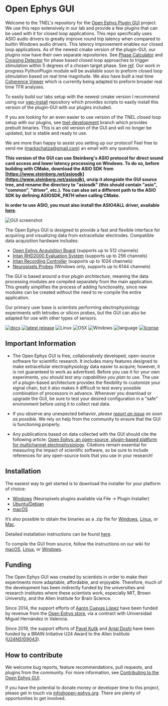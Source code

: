 # Open Ephys GUI

Welcome to the TNEL's repository for the [Open Ephys Plugin GUI](https://github.com/open-ephys/plugin-GUI) project. We use this repo extensively in our lab and provide a few plugins that can be used with it for closed loop applications. This repo specifically uses ASIO audio drivers to greatly improve round trip latency when compared to builtin Windows audio drivers. This latency improvement enables our closed loop applications. As of the newest cmake version of the plugin-GUI, our plugins now have their own separate repositories. See [Phase Calculator](https://github.com/tne-lab/phase-calculator/tree/cmake-gui) and [Crossing Detector](https://github.com/tne-lab/crossing-detector/tree/cmake-gui) for phase based closed loop approaches to trigger stimulation within 5 degrees of a chosen target phase. See [ref](https://www.ncbi.nlm.nih.gov/pubmed/30441407). Our work in progress PythonPlugin module will be available soon to preform closed loop stimulation based on real time magnitude. We also have built a real time [Coherence Viewer](https://github.com/tne-lab/coherence-viewer) which is currently being adapted to preform broader real time TFR analyses.

To easily build our labs setup with the newest cmake version I recommend using our [oep-install](https://github.com/tne-lab/oep-installation) repository which provides scripts to easily install this version of the plugin-GUI with our plugins included.

If you are looking for an even easier to use version of the TNEL closed loop setup with our plugins, see [tnel-development](https://github.com/tne-lab/plugin-GUI/tree/tnel-development) branch which provides prebuilt binaries. This is an old version of the GUI and will no longer be updated, but is stable and ready to use. 

We are more than happy to assist you setting up our protocol! Feel free to send me (<markschatza@gmail.com>) an email with any questions.

**This version of the GUI can use Steinberg's ASIO protocol for direct sound card access and lower latency processing on Windows. To do so, before building with CMake, download the ASIO SDK from [https://www.steinberg.net/asiosdk](https://www.steinberg.net/asiosdk), unzip it alongside the GUI source tree, and rename the directory to "asiosdk" (this should contain "asio", "common", "driver", etc.). You can also set a different path to the ASIO SDK by defining ASIOSDK_PATH when calling CMake.**

**In order to use ASIO, you must also install the ASIO4ALL driver, available [here](http://www.asio4all.org/).**

![GUI screenshot](https://static1.squarespace.com/static/53039db8e4b0649958e13c7b/t/53bc11f0e4b0e16f33110ad8/1404834318628/?format=1000w)

The Open Ephys GUI is designed to provide a fast and flexible interface for acquiring and visualizing data from extracellular electrodes. Compatible data acquisition hardware includes:
- [Open Ephys Acquisition Board](http://www.open-ephys.org/acq-board/) (supports up to 512 channels)
- [Intan RHD2000 Evaluation System](http://intantech.com/RHD2000_evaluation_system.html) (supports up to 256 channels)
- [Intan Recording Controller](http://intantech.com/recording_controller.html) (supports up to 1024 channels)
- [Neuropixels Probes](http://www.open-ephys.org/neuropixels/) (Windows only, supports up to 6144 channels)

The GUI is based around a *true plugin architecture*, meaning the data processing modules are compiled separately from the main application. This greatly simplifies the process of adding functionality, since new modules can be created without the need to re-compile the entire application.

Our primary user base is scientists performing electrophysiology experiments with tetrodes or silicon probes, but the GUI can also be adapted for use with other types of sensors.

[![docs](https://img.shields.io/badge/docs-open--ephys.github.io-blue.svg)](https://open-ephys.github.io/gui-docs/)
[![latest release](https://img.shields.io/github/release/open-ephys/plugin-gui.svg)](https://github.com/open-ephys/plugin-GUI/releases)
![Linux](https://github.com/open-ephys/plugin-GUI/workflows/Linux/badge.svg)
![OSX](https://github.com/open-ephys/plugin-GUI/workflows/macOS/badge.svg)
![Windows](https://github.com/open-ephys/plugin-GUI/workflows/Windows/badge.svg)
![language](https://img.shields.io/badge/language-c++-blue.svg)
[![license](https://img.shields.io/badge/license-GPL3-blue.svg)](LICENSE)

## Important Information

- The Open Ephys GUI is free, collaboratively developed, open-source software for scientific research. It includes many features designed to make extracellular electrophysiology data easier to acquire; however, it is not guaranteed to work as advertised. Before you use it for your own experiments, you should *test any capabilities you plan to use.* The use of a plugin-based architecture provides the flexibility to customize your signal chain, but it also makes it difficult to test every possible combination of processors in advance. Whenever you download or upgrade the GUI, be sure to test your desired configuration in a "safe" environment before using it to collect real data.

- If you observe any unexpected behavior, *please [report an issue](https://github.com/open-ephys/plugin-GUI/issues) as soon as possible.*  We rely on help from the community to ensure that the GUI is functioning properly.

- Any publications based on data collected with the GUI should cite the following article: [Open Ephys: an open-source, plugin-based platform for multichannel electrophysiology](https://iopscience.iop.org/article/10.1088/1741-2552/aa5eea). Citations remain essential for measuring the impact of scientific software, so be sure to include references for any open-source tools that you use in your research!

## Installation

The easiest way to get started is to download the installer for your platform of choice:

- [Windows](https://dl.bintray.com/open-ephys-gui/Release-Installer/Install-Open-Ephys-GUI-v0.5.3.exe) (Neuropixels plugins available via File -> Plugin Installer)
- [Ubuntu/Debian](https://dl.bintray.com/open-ephys-gui/Release-Installer/open-ephys-gui-v0.5.3.deb)
- [macOS](https://dl.bintray.com/open-ephys-gui/Release-Installer/Open_Ephys_GUI_v0.5.3.dmg)

It’s also possible to obtain the binaries as a .zip file for [Windows](https://dl.bintray.com/open-ephys-gui/Release/open-ephys-v0.5.3-windows.zip), [Linux](https://dl.bintray.com/open-ephys-gui/Release/open-ephys-v0.5.3-linux.zip), or [Mac](https://dl.bintray.com/open-ephys-gui/Release/open-ephys-v0.5.3-mac.zip).

Detailed installation instructions can be found [here](https://open-ephys.github.io/gui-docs/User-Manual/Installing-the-GUI.html).

To compile the GUI from source, follow the instructions on our wiki for [macOS](https://open-ephys.atlassian.net/wiki/spaces/OEW/pages/491555/macOS), [Linux](https://open-ephys.atlassian.net/wiki/spaces/OEW/pages/491546/Linux), or [Windows](https://open-ephys.atlassian.net/wiki/spaces/OEW/pages/491621/Windows).

## Funding

The Open Ephys GUI was created by scientists in order to make their experiments more adaptable, affordable, and enjoyable. Therefore, much of the development has been indirectly funded by the universities and research institutes where these scientists work, especially MIT, Brown University, and the Allen Institute for Brain Science.

Since 2014, the support efforts of [Aarón Cuevas López](https://github.com/aacuevas) have been funded by revenue from the [Open Ephys store](https://open-ephys.org/store), via a contract with Universidad Miguel Hernández in Valencia.

Since 2019, the support efforts of [Pavel Kulik](https://github.com/medengineer) and [Anjal Doshi](https://github.com/anjaldoshi) have been funded by a BRAIN Initiative U24 Award to the Allen Institute ([U24NS109043](https://projectreporter.nih.gov/project_info_description.cfm?aid=9645567)).

## How to contribute

We welcome bug reports, feature recommendations, pull requests, and plugins from the community. For more information, see [Contributing to the Open Ephys GUI](CONTRIBUTING.md).

If you have the potential to donate money or developer time to this project, please get in touch via info@open-ephys.org. There are plenty of opportunities to get involved.


